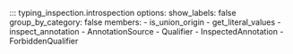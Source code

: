 ::: typing_inspection.introspection
    options:
      show_labels: false
      group_by_category: false
      members:
        - is_union_origin
        - get_literal_values
        - inspect_annotation
        - AnnotationSource
        - Qualifier
        - InspectedAnnotation
        - ForbiddenQualifier

